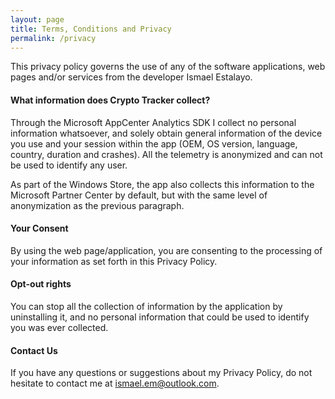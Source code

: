 ```yaml
---
layout: page
title: Terms, Conditions and Privacy
permalink: /privacy
---
```


This privacy policy governs the use of any of the software applications, web pages and/or services from the developer Ismael Estalayo.

#### **What information does Crypto Tracker collect?**
Through the Microsoft AppCenter Analytics SDK I collect no personal information whatsoever, and solely obtain general information of the device you use and your session within the app (OEM, OS version, language, country, duration and crashes). All the telemetry is anonymized and can not be used to identify any user.

As part of the Windows Store, the app also collects this information to the Microsoft Partner Center by default, but with the same level of anonymization as the previous paragraph.

#### **Your Consent**
By using the web page/application, you are consenting to the processing of your information as set forth in this Privacy Policy. 

#### **Opt-out rights**
You can stop all the collection of information by the application by uninstalling it, and no personal information that could be used to identify you was ever collected.

#### **Contact Us**
If you have any questions or suggestions about my Privacy Policy, do not hesitate to contact me at [ismael.em@outlook.com](mailto:ismael.em@outlook.com).


